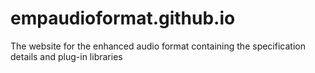 # empaudioformat.github.io
The website for the enhanced audio format containing the specification details and plug-in libraries

